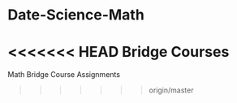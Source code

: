 # Date-Science-Math
<<<<<<< HEAD
Bridge Courses
=======
Math Bridge Course Assignments
>>>>>>> origin/master
